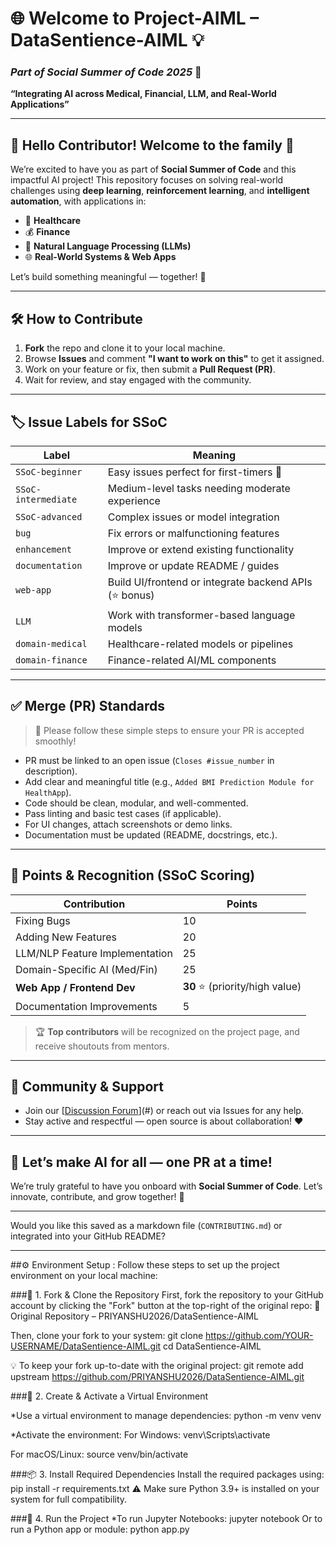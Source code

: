 
# 🌐 Welcome to **Project-AIML** – DataSentience-AIML 💡

### *Part of Social Summer of Code 2025* 🚀

**“Integrating AI across Medical, Financial, LLM, and Real-World Applications”**

---

## 👋 Hello Contributor! Welcome to the family 🎉

We’re excited to have you as part of **Social Summer of Code** and this impactful AI project!
This repository focuses on solving real-world challenges using **deep learning**, **reinforcement learning**, and **intelligent automation**, with applications in:

* 🏥 **Healthcare**
* 💰 **Finance**
* 🧠 **Natural Language Processing (LLMs)**
* 🌐 **Real-World Systems & Web Apps**

Let’s build something meaningful — together! 💫

---

## 🛠️ How to Contribute

1. **Fork** the repo and clone it to your local machine.
2. Browse **Issues** and comment **"I want to work on this"** to get it assigned.
3. Work on your feature or fix, then submit a **Pull Request (PR)**.
4. Wait for review, and stay engaged with the community.

---

## 🏷️ Issue Labels for SSoC

| Label               | Meaning                                               |
| ------------------- | ----------------------------------------------------- |
| `SSoC-beginner`     | Easy issues perfect for first-timers 💫               |
| `SSoC-intermediate` | Medium-level tasks needing moderate experience        |
| `SSoC-advanced`     | Complex issues or model integration                   |
| `bug`               | Fix errors or malfunctioning features                 |
| `enhancement`       | Improve or extend existing functionality              |
| `documentation`     | Improve or update README / guides                     |
| `web-app`           | Build UI/frontend or integrate backend APIs (⭐ bonus) |
| `LLM`               | Work with transformer-based language models           |
| `domain-medical`    | Healthcare-related models or pipelines                |
| `domain-finance`    | Finance-related AI/ML components                      |

---

## ✅ Merge (PR) Standards

> 🧠 Please follow these simple steps to ensure your PR is accepted smoothly!

* PR must be linked to an open issue (`Closes #issue_number` in description).
* Add clear and meaningful title (e.g., `Added BMI Prediction Module for HealthApp`).
* Code should be clean, modular, and well-commented.
* Pass linting and basic test cases (if applicable).
* For UI changes, attach screenshots or demo links.
* Documentation must be updated (README, docstrings, etc.).

---

## 🌟 Points & Recognition (SSoC Scoring)

| Contribution                   | Points                         |
| ------------------------------ | ------------------------------ |
| Fixing Bugs                    | 10                             |
| Adding New Features            | 20                             |
| LLM/NLP Feature Implementation | 25                             |
| Domain-Specific AI (Med/Fin)   | 25                             |
| **Web App / Frontend Dev**     | **30** ⭐ (priority/high value) |
| Documentation Improvements     | 5                              |

> 🏆 **Top contributors** will be recognized on the project page, and receive shoutouts from mentors.

---

## 🤝 Community & Support

* Join our [[Discussion Forum](https://github.com/PRIYANSHU2026/DataSentience-AIML/issues/new#)](#) or reach out via Issues for any help.
* Stay active and respectful — open source is about collaboration! ❤️

---

## 🚀 Let’s make AI for all — one PR at a time!

We’re truly grateful to have you onboard with **Social Summer of Code**. Let’s innovate, contribute, and grow together! 🌱

---

Would you like this saved as a markdown file (`CONTRIBUTING.md`) or integrated into your GitHub README?

----

##⚙️ Environment Setup :
Follow these steps to set up the project environment on your local machine:

###🔁 1. Fork & Clone the Repository
First, fork the repository to your GitHub account by clicking the
"Fork" button at the top-right of the original repo:
🔗 Original Repository – PRIYANSHU2026/DataSentience-AIML

Then, clone your fork to your system:
git clone https://github.com/YOUR-USERNAME/DataSentience-AIML.git
cd DataSentience-AIML

💡 To keep your fork up-to-date with the original project:
git remote add upstream
https://github.com/PRIYANSHU2026/DataSentience-AIML.git

###🧪 2. Create & Activate a Virtual Environment

*Use a virtual environment to manage dependencies:
 python -m venv venv

*Activate the environment:
 For Windows:
 venv\Scripts\activate

For macOS/Linux:
source venv/bin/activate

###📦 3. Install Required Dependencies
 Install the required packages using:
 pip install -r requirements.txt
 ⚠️ Make sure Python 3.9+ is installed on your system for full
 compatibility.

###🚀 4. Run the Project
*To run Jupyter Notebooks:
 jupyter notebook
 Or to run a Python app or module:
 python app.py